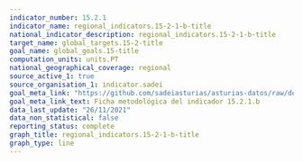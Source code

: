 ```yaml
---
indicator_number: 15.2.1
indicator_name: regional_indicators.15-2-1-b-title
national_indicator_description: regional_indicators.15-2-1-b-title
target_name: global_targets.15-2-title
goal_name: global_goals.15-title
computation_units: units.PT
national_geographical_coverage: regional
source_active_1: true
source_organisation_1: indicator.sadei
goal_meta_link: "https://github.com/sadeiasturias/asturias-datos/raw/develop/descargas/metodologia/15.2.1.b.pdf"
goal_meta_link_text: Ficha metodológica del indicador 15.2.1.b
data_last_update: "26/11/2021"
data_non_statistical: false
reporting_status: complete
graph_title: regional_indicators.15-2-1-b-title
graph_type: line
---
```

